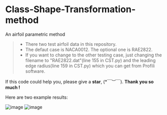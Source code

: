 # Class-Shape-Transformation-method
An airfoil parametric method

> * There two test airfoil data in this repository.
> * The defaut case is NACA0012. The optional one is RAE2822. 
> * If you want to change to the other testing case, just changing the filename to "RAE2822.dat"(line 155 in CST.py) and the leading edge radius(line 159 in CST.py) which you can get from Profili software. 


If this code could help you, please give a **star**, (*￣︶￣).
**Thank you so much !**

Here are two example results:

![image](https://github.com/dracula-ybp/Class-Shape-Transformation-method/blob/master/NACA0012.png)
![image](https://github.com/dracula-ybp/Class-Shape-Transformation-method/blob/master/RAE2822.png)
